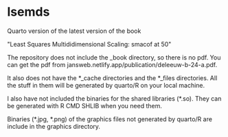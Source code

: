 # lsemds
Quarto version of the latest version  of the book

"Least Squares Multididimensional Scaling: smacof at 50"

The repository does not include the _book directory, so
there is no pdf. You can get the pdf from
jansweb.netlify.app/publication/deleeuw-b-24-a.pdf.

It also does not have the *_cache directories
and the *_files directories. All the stuff in them
will be generated by quarto/R on your local machine.

I also have not included the binaries for the
shared libraries (*.so). They can be generated with
R CMD SHLIB when you need them.

Binaries (*.jpg, *.png) of the graphics files
not generated by quarto/R are include in the
graphics directory.
